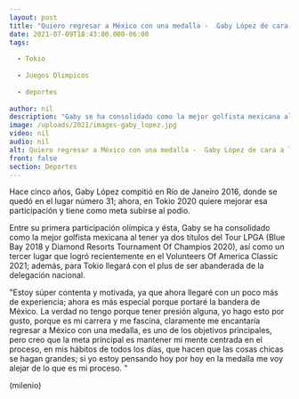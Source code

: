 ```yaml
---
layout: post
title: "Quiero regresar a México con una medalla -  Gaby López de cara a los Juegos Olímpicos"
date: 2021-07-09T18:43:00.000-06:00
tags:
  
  - Tokio
  
  - Juegos Olimpicos
  
  - deportes
  
author: nil
description: "Gaby se ha consolidado como la mejor golfista mexicana al tener ya dos títulos del Tour LPGA."
image: /uploads/2021/images-gaby_lopez.jpg
video: nil
audio: nil
alt: Quiero regresar a México con una medalla -  Gaby López de cara a los Juegos Olímpicos
front: false
section: Deportes
---
```


Hace cinco años, Gaby López compitió en Río de Janeiro 2016, donde se quedó en el lugar número 31; ahora, en Tokio 2020 quiere mejorar esa participación y tiene como meta subirse al podio.

Entre su primera participación olímpica y ésta, Gaby se ha consolidado como la mejor golfista mexicana al tener ya dos títulos del Tour LPGA (Blue Bay 2018 y Diamond Resorts Tournament Of Champios 2020), así como un tercer lugar que logró recientemente en el Volunteers Of America Classic 2021; además, para Tokio llegará con el plus de ser abanderada de la delegación nacional. 

"Estoy súper contenta y motivada, ya que ahora llegaré con un poco más de experiencia; ahora es más especial porque portaré la bandera de México.
La verdad no tengo porque tener presión alguna, yo hago esto por gusto, porque es mi carrera y me fascina, claramente me encantaría regresar a México con una medalla, es uno de los objetivos principales, pero creo que la meta principal es mantener mi mente centrada en el proceso, en mis hábitos de todos los días, que hacen que las cosas chicas se hagan grandes; si yo estoy pensando hoy por hoy en la medalla me voy alejar de lo que es mi proceso. "

(milenio)

